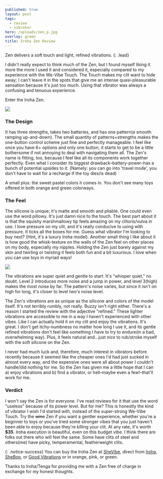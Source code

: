```yaml
---
published: true
layout: post
tags:
  - review
  - vibrator
hero: /uploads/zen_p.jpg
overlay: green
title: Iroha Zen Review
---
```


Zen delivers a soft touch and light, refined vibrations.
{: .lead}

<!--break-->

I didn't really expect to think much of the Zen, but I found myself liking it more the more I used it and considered it, especially compared to my experience with the We-Vibe Touch. The Touch makes my clit want to hide away; I can't leave it in the spots that give me an intense quasi-pleasurable sensation because it's just too much. Using that vibrator was always a confusing and tenuous experience.

Enter the Iroha Zen.

![]({{site.baseurl}}/uploads/zen_b.jpg)

### The Design 
It has three strengths, takes two batteries, and has one pattern(a smooth ramping up-and-down). The small quantity of patterns+strengths makes the one-button control scheme just fine and perfectly manageable. I feel like once you have 6+ options and only one button, it starts to get to be a little bothersome if not annoying to deal with navigating them all. The Zen's name is fitting, too, because I feel like all its components work together perfectly. Even what I consider its biggest drawback–battery-power–has a bunch of potential upsides to it. (Namely: you can go into 'travel mode', you don't have to wait for a recharge if the toy dies/is dead)

A small plus: the sweet pastel colors it comes in. You don't see many toys offered in both orange and green colorways.

### The Feel
The silicone is unique; it's matte and smooth and pliable. One could even use the word pillowy. It's just damn nice to the touch. The best part about it is that the squishy marshmallowy tip feels amazing on my clitoris/vulva in use. I love pressure on my clit, and it's really conducive to using with pressure. It ticks all the boxes for me. Guess what vibrator I'm looking to buy next? (Hint, it's a luxury Iroha model). Another small thing I like about it is how good the whisk-texture on the walls of the Zen feel on other places on my body, especially my nipples. Holding the Zen just barely against my skin and twirling or twisting it feels both fun and a bit luxurious. I love when you can use toys in myriad ways!

![]({{site.baseurl}}/uploads/zen_d.jpg)

The vibrations are super quiet and gentle to start. It's "whisper quiet," no doubt. Level 2 introduces more noise and a jump in power, and level 3(high) makes the most noise by far. The pattern's noise varies, but since it isn't on high for long, it's closer to level two's noise level.

The Zen's vibrations are as unique as the silicone and colors of the model itself. It's not terribly rumbly, not really. Buzzy isn't right either. There's a reason I started the review with the adjective "refined." These lighter vibrations are accessible to me in a way I haven't experienced with other vibes. Like I can actually hold it on my clit and enjoy the vibrations. It's great. I don't get itchy-numbness no matter how long I use it, and its gentle refined vibrations don't feel like something I have to try to endure(in a bad, overwhelming way). Plus, it feels natural and...just *nice* to rub/stroke myself with the soft silicone on the Zen.

I never had much luck and, therefore, much interest in vibrators before recently because it seemed like the cheaper ones I'd had just sucked in almost every way, and the expensive ones were all about power I couldn't handle/did nothing for me. So the Zen has given me a little hope that I can a) enjoy vibrations and b) find a vibrator, or hell–maybe even a few!–that'll work for me.

### Verdict

I won't say the Zen is for everyone. I've read reviews for it that use the word "useless" because of its power level. But for me? This is honestly the kind of vibrator I wish I'd started with, instead of the super-strong We-Vibe Touch. Try the ~~wine~~ Zen if you want a gentler experience, whether you're a beginner to toys or you've tried some stronger vibes that you just haven't been able to enjoy because they're killing your clit. At any rate, it's worth **$35**. Iroha execution is beautiful, even on this budget vibe. I think there are folks out there who will feel the same. Some have clits of steel and others(me) have picky, temperamental, featherweight clits. 


{: .notice-success}
You can buy the Iroha Zen at [SheVibe](https://shevibe.com/search.php?search_query.x=0&search_query.y=0&search_query=iroha+zen#oid=1432_1), direct from [Iroha](https://usstore.tenga-global.com/collections/iroha-vibrators/products/iroha-zen-matcha), [SheBop](https://www.sheboptheshop.com/tenga-iroha-zen.html), or [Good Vibrations](https://www.goodvibes.com/s/sex-toys/p/GV26768/iroha/iroha-zen) or in orange, pink, or green.

Thanks to Iroha/Tenga for providing me with a Zen free of charge in exchange for my honest thoughts.
